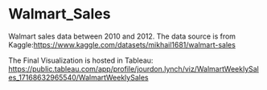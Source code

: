 # Walmart_Sales
Walmart sales data between 2010 and 2012. The data source is from Kaggle:https://www.kaggle.com/datasets/mikhail1681/walmart-sales

The Final Visualization is hosted in Tableau: https://public.tableau.com/app/profile/jourdon.lynch/viz/WalmartWeeklySales_17168632965540/WalmartWeeklySales
